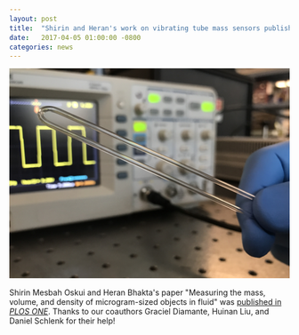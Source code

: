 ```yaml
---
layout: post
title:  "Shirin and Heran's work on vibrating tube mass sensors published in <i>PLOS ONE</i>"
date:   2017-04-05 01:00:00 -0800
categories: news
---
```

![Glass tube sensors](/assets/glass-tube-sensor.jpg)

Shirin Mesbah Oskui and Heran Bhakta's paper "Measuring the mass, volume, and density of microgram-sized objects in fluid" was [published in *PLOS ONE*](http://journals.plos.org/plosone/article?id=10.1371/journal.pone.0174068).  Thanks to our coauthors Graciel Diamante, Huinan Liu, and Daniel Schlenk for their help!

